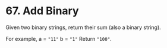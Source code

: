 # 67. Add Binary
Given two binary strings, return their sum (also a binary string). 

For example,
 a = `"11"`
 b = `"1"`
 Return `"100"`. 
